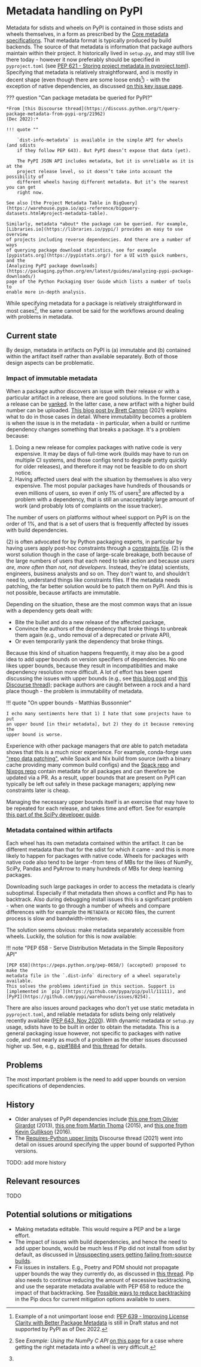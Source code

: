 # Metadata handling on PyPI

Metadata for sdists and wheels on PyPI is contained in those sdists and wheels
themselves, in a form as prescribed by the
[Core metadata specifications](https://packaging.python.org/en/latest/specifications/core-metadata/).
That metadata format is typically produced by build backends. The source of
that metadata is information that package authors maintain within their
project. It historically lived in `setup.py`, and may still live there today -
however it now preferably should be specified in `pyproject.toml`
(see [PEP 621 - Storing project metadata in pyproject.toml](https://peps.python.org/pep-0621/)).
Specifying that metadata is relatively straightforward, and is mostly in decent
shape (even though there are some loose ends[^1]) - with the exception of
native dependencies, as discussed [on this key issue page](native-dependencies/index.md).

[^1]:
    Example of a not unimportant loose end:
    [PEP 639 - Improving License Clarity with Better Package Metadata](https://peps.python.org/pep-0639/)
    is still in Draft status and not supported by PyPI as of Dec 2022.


??? question "Can package metadata be queried for PyPI?"

    *From [this Discourse thread](https://discuss.python.org/t/query-package-metadata-from-pypi-org/21962)
    (Dec 2022):*

    !!! quote ""

        `dist-info-metadata` is available in the simple API for wheels (and sdists
        if they follow PEP 643). But PyPI doesn’t expose that data (yet).

        The PyPI JSON API includes metadata, but it is unreliable as it is at the
        project release level, so it doesn’t take into account the possibility of
        different wheels having different metadata. But it’s the nearest you can get
        right now.

    See also [the Project Metadata Table in BigQuery](https://warehouse.pypa.io/api-reference/bigquery-datasets.html#project-metadata-table).

    Similarly, metadata *about* the package can be queried. For example,
    [Libraries.io](https://libraries.io/pypi/) provides an easy to use overview
    of projects including reverse dependencies. And there are a number of ways
    of querying package download statistics, see for example
    [pypistats.org](https://pypistats.org/) for a UI with quick numbers, and the
    [Analyzing PyPI package downloads](https://packaging.python.org/en/latest/guides/analyzing-pypi-package-downloads/)
    page of the Python Packaging User Guide which lists a number of tools to
    enable more in-depth analysis.

While specifying metadata for a package is relatively straightforward in most
cases[^2], the same cannot be said for the workflows around dealing with
problems in metadata.

[^2]:
    See *Example: Using the NumPy C API* [on this page](abi.md#current-state)
    for a case where getting the right metadata into a wheel is very difficult.


## Current state

By design, metadata in artifacts on PyPI is (a) immutable and (b) contained
within the artifact itself rather than available separately. Both of those
design aspects can be problematic.

### Impact of immutable metadata

When a package author discovers an issue with their release or with a
particular artifact in a release, there are good solutions. In the former case,
a release can be [yanked](https://pypi.org/help/#yanked). In the latter case, a
new artifact with a higher build number can be uploaded.
[This blog post by Brett Cannon](https://snarky.ca/what-to-do-when-you-botch-a-release-on-pypi/)
(2021) explains what to do in those cases in detail. Where immutability
becomes a problem is when the issue is in the metadata - in particular, when a
build or runtime dependency changes something that breaks a package. It's a
problem because:

1. Doing a new release for complex packages with native code is very expensive.
   It may be days of full-time work (builds may have to run on multiple CI
   systems, and those configs tend to degrade pretty quickly for older
   releases), and therefore it may not be feasible to do on short notice.
2. Having affected users deal with the situation by themselves is also very
   expensive. The most popular packages have hundreds of thousands or even
   millions of users, so even if only 1% of users[^3] are affected by a problem
   with a dependency, that is still an unacceptably large amount of work (and
   probably lots of complaints on the issue tracker).

[^3]:
   The number of users on platforms without wheel support on PyPI is on the
   order of 1%, and that is a set of users that is frequently affected by
   issues with build dependencies.

(2) is often advocated for by Python packaging experts, in particular by having
users apply post-hoc constraints through a
[constraints file](https://pip.pypa.io/en/stable/user_guide/#constraints-files).
(2) is the worst solution though in the case of large-scale breakage, both
because of the large numbers of users that each need to take action and because
*users are, more often than not, not developers*. Instead, they're (data)
scientists, engineers, business analysts and so on. They don't want to, and
shouldn't need to, understand things like constraints files. If the metadata
needs patching, the far better solution would be to patch them on PyPI. And
this is not possible, because artifacts are immutable.

Depending on the situation, these are the most common ways that an issue with a
dependency gets dealt with:

- Bite the bullet and do a new release of the affected package,
- Convince the authors of the dependency that broke things to unbreak them
  again (e.g., undo removal of a deprecated or private API),
- Or even temporarily yank the dependency that broke things.

Because this kind of situation happens frequently, it may also be a good idea to
add upper bounds on version specifiers of dependencies. No one likes upper
bounds, because they result in incompatibilities and make dependency resolution
more difficult. A lot of effort has been spent discussing the issues with upper bounds
(e.g., see [this blog post](https://iscinumpy.dev/post/bound-version-constraints/) and
[this Discourse thread](https://discuss.python.org/t/requires-python-upper-limits/12663));
package authors are caught between a rock and a hard place though - the problem
is immutability of metadata.

!!! quote "On upper bounds - Matthias Bussonnier"

    I echo many sentiments here that 1) I hate that some projects have to put
    an upper bound [in their metadata], but 2) they do it because removing the
    upper bound is worse.

Experience with other package managers that *are* able to patch metadata shows
that this is a much nicer experience. For example, conda-forge uses
["repo data patching"](https://conda-forge.org/docs/orga/guidelines.html#fixing-broken-packages),
while Spack and Nix build from source (with a binary cache providing many
common build configs) and the
[Spack repo](https://github.com/spack/spack/tree/develop/var/spack/repos/builtin/packages)
and [Nixpgs repo](https://github.com/NixOS/nixpkgs/tree/master/pkgs/development/python-modules)
contain metadata for all packages and can therefore be updated via a PR.
As a result, upper bounds that are present on PyPI can typically be left out
safely in these package managers; applying new constraints later is cheap.

Managing the necessary upper bounds itself is an exercise that may have to be
repeated for each release, and takes time and effort. See for example
[this part of the SciPy developer guide](https://docs.scipy.org/doc/scipy-1.9.3/dev/core-dev/index.html#updating-upper-bounds-of-dependencies).


### Metadata contained within artifacts

Each wheel has its own metadata contained within the artifact. It can be
different metadata than that for the sdist for which it came - and this is more
likely to happen for packages with native code. Wheels for packages with native
code also tend to be larger -from tens of MBs for the likes of NumPy, SciPy,
Pandas and PyArrow to many hundreds of MBs for deep learning packages.

Downloading such large packages in order to access the metadata is clearly
suboptimal. Especially if that metadata then shows a conflict and Pip has to
backtrack. Also during debugging install issues this is a significant problem -
when one wants to go through a number of wheels and compare differences with
for example the `METADATA` or `RECORD` files, the current process is slow and
bandwidth-intensive.

The solution seems obvious: make metadata separately accessible from wheels.
Luckily, the solution for this is now available:

!!! note "PEP 658 - Serve Distribution Metadata in the Simple Repository API"

    [PEP 658](https://peps.python.org/pep-0658/) (accepted) proposed to make the
    metadata file in the `.dist-info` directory of a wheel separately available.
    This solves the problems identified in this section. Support is
    [implemented in `pip`](https://github.com/pypa/pip/pull/11111), and
    [PyPI](https://github.com/pypi/warehouse/issues/8254).

There are also issues around packages who don't yet use static metadata in
`pyproject.toml`, and reliable metadata for sdists being only relatively
recently available ([PEP 643, Nov 2020](https://peps.python.org/pep-0643/)).
With dynamic metadata or `setup.py` usage, sdists have to be built in order
to obtain the metadata. This is a general packaging issue however, not specific to
packages with native code, and not nearly as much of a problem as the other
issues discussed higher up. See, e.g.,
[pip#1884](https://github.com/pypa/pip/issues/1884) and
[this thread](https://discuss.python.org/t/pip-download-just-the-source-packages-no-building-no-metadata-etc/4651/12)
for details.


## Problems

The most important problem is the need to add upper bounds on version
specifications of dependencies.


## History

- Older analyses of PyPI dependencies include
  [this one from Olivier Girardot](https://ogirardot.wordpress.com/2013/01/05/state-of-the-pythonpypi-dependency-graph/) (2013),
  [this one from Martin Thoma](https://martin-thoma.com/analyzing-pypi-metadata/) (2015), and
  [this one from Kevin Gullikson](https://kgullikson88.github.io/blog/pypi-analysis.html) (2016).
- The [Requires-Python upper limits](https://discuss.python.org/t/requires-python-upper-limits/12663) Discourse thread (2021) went into detail on issues around specifying the upper bound of supported Python versions.

TODO: add more history


## Relevant resources

TODO


## Potential solutions or mitigations

- Making metadata editable. This would require a PEP and be a large effort.
- The impact of issues with build dependencies, and hence the need to add upper
  bounds, would be much less if Pip did not install from sdist by default, as
  discussed in
  [Unsuspecting users getting failing from-source builds](unexpected_fromsource_builds.md).
- Fix issues in installers. E.g., Poetry and PDM should not propagate upper
  bounds the way they currently do, as discussed in
  [this thread](https://discuss.python.org/t/requires-python-upper-limits/12663).
  Pip also needs to continue reducing the amount of excessive backtracking, and
  use the separate metadata available with PEP 658 to reduce the impact of
  that backtracking. See
  [Possible ways to reduce backtracking](https://pip.pypa.io/en/latest/topics/dependency-resolution/#possible-ways-to-reduce-backtracking)
  in the Pip docs for current mitigation options available to users.
